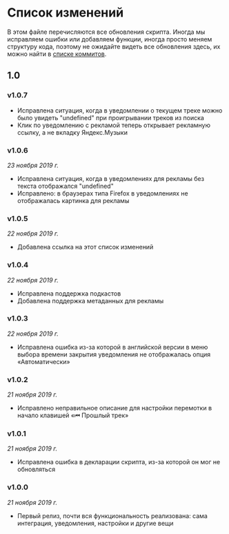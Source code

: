 # Список изменений

В этом файле перечисляются все обновления скрипта. Иногда мы исправляем ошибки или добавляем функции, иногда просто меняем структуру кода, поэтому не ожидайте видеть все обновления здесь, их можно найти в [списке коммитов](https://github.com/Sasha-Sorokin/ymusic_msa/commits/master).

## 1.0

### v1.0.7

- Исправлена ситуация, когда в уведомлении о текущем треке можно было увидеть "undefined" при проигрывании треков из поиска
- Клик по уведомлению с рекламой теперь открывает рекламную ссылку, а не вкладку Яндекс.Музыки

### v1.0.6

*23 ноября 2019 г.*

- Исправлена ситуация, когда в уведомлениях для рекламы без текста отображался "undefined"
- Исправлено: в браузерах типа Firefox в уведомлениях не отображалась картинка для рекламы

### v1.0.5

*22 ноября 2019 г.*

- Добавлена ссылка на этот список изменений

### v1.0.4

*22 ноября 2019 г.*

- Исправлена поддержка подкастов
- Добавлена поддержка метаданных для рекламы

### v1.0.3

*22 ноября 2019 г.*

- Исправлена ошибка из-за которой в английской версии в меню выбора времени закрытия уведомления не отображалась опция «Автоматически»

### v1.0.2

*21 ноября 2019 г.*

- Исправлено неправильное описание для настройки перемотки в начало клавишей «⏮ Прошлый трек»

### v1.0.1

*21 ноября 2019 г.*

- Исправлена ошибка в декларации скрипта, из-за которой он мог не обновляться

### v1.0.0

*21 ноября 2019 г.*

- Первый релиз, почти вся функциональность реализована: сама интеграция, уведомления, настройки и другие вещи
